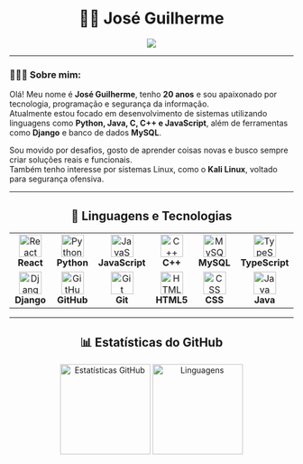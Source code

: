 <h1 align="center">🧑‍💻 José Guilherme</h1>

<p align="center">
  <img src="https://readme-typing-svg.demolab.com?font=Fira+Code&size=30&pause=1000&color=16FBFF&width=435&lines=Hello+World%2C+let%E2%80%99s+code" />
</p>

---

### 👨🏻‍💻 Sobre mim:

Olá! Meu nome é **José Guilherme**, tenho **20 anos** e sou apaixonado por tecnologia, programação e segurança da informação.  
Atualmente estou focado em desenvolvimento de sistemas utilizando linguagens como **Python, Java, C, C++ e JavaScript**, além de ferramentas como **Django** e banco de dados **MySQL**.

Sou movido por desafios, gosto de aprender coisas novas e busco sempre criar soluções reais e funcionais.  
Também tenho interesse por sistemas Linux, como o **Kali Linux**, voltado para segurança ofensiva.

---

<h2 align="center"> 🤖 Linguagens e Tecnologias </h2>

<table align="center">
  <tr>
    <td align="center" width="96">
        <img src="https://techstack-generator.vercel.app/react-icon.svg" width="40" height="40" alt="React" />
        <br><strong>React</strong>
    </td>
    <td align="center" width="96">
        <img src="https://techstack-generator.vercel.app/python-icon.svg" width="40" height="40" alt="Python" />
        <br><strong>Python</strong>
    </td>
    <td align="center" width="96">
        <img src="https://techstack-generator.vercel.app/js-icon.svg" width="40" height="40" alt="JavaScript" />
        <br><strong>JavaScript</strong>
    </td>
    <td align="center" width="96">
        <img src="https://techstack-generator.vercel.app/cpp-icon.svg" width="40" height="40" alt="C++" />
        <br><strong>C++</strong>
    </td>
    <td align="center" width="96">
        <img src="https://techstack-generator.vercel.app/mysql-icon.svg" width="40" height="40" alt="MySQL" />
        <br><strong>MySQL</strong>
    </td>
    <td align="center" width="96">
        <img src="https://techstack-generator.vercel.app/ts-icon.svg" width="40" height="40" alt="TypeScript" />
        <br><strong>TypeScript</strong>
    </td>
  </tr>
  <tr>
    <td align="center" width="96">
        <img src="https://techstack-generator.vercel.app/django-icon.svg" width="40" height="40" alt="Django" />
        <br><strong>Django</strong>
    </td>
    <td align="center" width="96">
        <img src="https://techstack-generator.vercel.app/github-icon.svg" width="40" height="40" alt="GitHub" />
        <br><strong>GitHub</strong>
    </td>
    <td align="center" width="96">
        <img src="https://user-images.githubusercontent.com/25181517/192108372-f71d70ac-7ae6-4c0d-8395-51d8870c2ef0.png" width="40" height="40" alt="Git" />
        <br><strong>Git</strong>
    </td>
    <td align="center" width="96">
        <img src="https://skillicons.dev/icons?i=html" width="40" height="40" alt="HTML5" />
        <br><strong>HTML5</strong>
    </td>
    <td align="center" width="96">
        <img src="https://skillicons.dev/icons?i=css" width="40" height="40" alt="CSS" />
        <br><strong>CSS</strong>
    </td>
    <td align="center" width="96">
        <img src="https://img.icons8.com/?size=100&id=13679&format=png&color=000000" width="40" height="40" alt="Java" />
        <br><strong>Java</strong>
    </td>
  </tr>
</table>

---

<h2 align="center"> 📊 Estatísticas do GitHub </h2>

<p align="center">
  <img 
    src="https://github-readme-stats.vercel.app/api?username=**SEU_USUARIO_AQUI**&show_icons=true&theme=tokyonight&include_all_commits=true&locale=pt-br" 
    alt="Estatísticas GitHub" 
    height="160"
  />
  <img 
    src="https://github-readme-stats.vercel.app/api/top-langs/?username=**SEU_USUARIO_AQUI**&theme=tokyonight&layout=compact&custom_title=Tecnologias+mais+usadas&langs_count=9" 
    alt="Linguagens" 
    height="160"
  />
</p>
